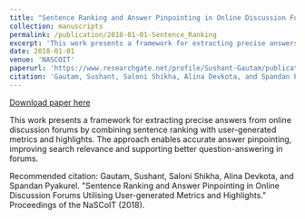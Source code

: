```yaml
---
title: "Sentence Ranking and Answer Pinpointing in Online Discussion Forums Utilizing User-generated Metrics and Highlights"
collection: manuscripts
permalink: /publication/2018-01-01-Sentence_Ranking
excerpt: 'This work presents a framework for extracting precise answers from online discussion forums by combining sentence ranking with user-generated metrics and highlights. The approach enables accurate answer pinpointing, improving search relevance and supporting better question-answering in forums.'
date: 2018-01-01
venue: 'NASCOIT'
paperurl: 'https://www.researchgate.net/profile/Sushant-Gautam/publication/330041750_Sentence_Ranking_and_Answer_Pinpointing_in_Online_Discussion_Forums_Utilising_User-generated_Metrics_and_Highlights/links/5c2b76e3a6fdccfc70761dd3/Sentence-Ranking-and-Answer-Pinpointing-in-Online-Discussion-Forums-Utilising-User-generated-Metrics-and-Highlights.pdf'
citation: 'Gautam, Sushant, Saloni Shikha, Alina Devkota, and Spandan Pyakurel. &quot;Sentence Ranking and Answer Pinpointing in Online Discussion Forums Utilising User-generated Metrics and Highlights.&quot; Proceedings of the NaSCoIT (2018).'
---
```


<a href='https://www.researchgate.net/profile/Sushant-Gautam/publication/330041750_Sentence_Ranking_and_Answer_Pinpointing_in_Online_Discussion_Forums_Utilising_User-generated_Metrics_and_Highlights/links/5c2b76e3a6fdccfc70761dd3/Sentence-Ranking-and-Answer-Pinpointing-in-Online-Discussion-Forums-Utilising-User-generated-Metrics-and-Highlights.pdf'>Download paper here</a>

This work presents a framework for extracting precise answers from online discussion forums by combining sentence ranking with user-generated metrics and highlights. The approach enables accurate answer pinpointing, improving search relevance and supporting better question-answering in forums.

Recommended citation: Gautam, Sushant, Saloni Shikha, Alina Devkota, and Spandan Pyakurel. "Sentence Ranking and Answer Pinpointing in Online Discussion Forums Utilising User-generated Metrics and Highlights." Proceedings of the NaSCoIT (2018).